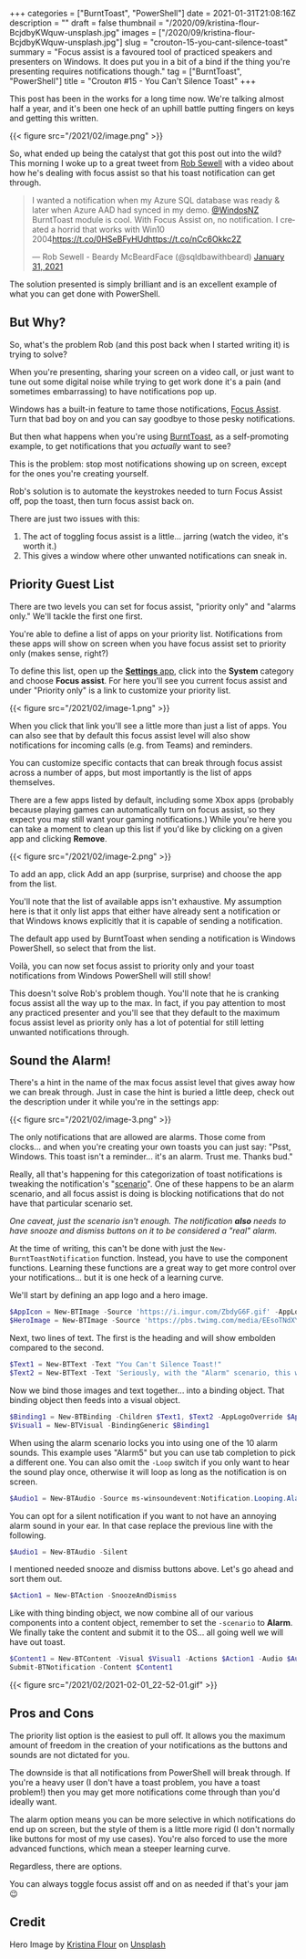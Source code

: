+++
categories = ["BurntToast", "PowerShell"]
date = 2021-01-31T21:08:16Z
description = ""
draft = false
thumbnail = "/2020/09/kristina-flour-BcjdbyKWquw-unsplash.jpg"
images = ["/2020/09/kristina-flour-BcjdbyKWquw-unsplash.jpg"]
slug = "crouton-15-you-cant-silence-toast"
summary = "Focus assist is a favoured tool of practiced speakers and presenters on Windows. It does put you in a bit of a bind if the thing you're presenting requires notifications though."
tag = ["BurntToast", "PowerShell"]
title = "Crouton #15 - You Can't Silence Toast"
+++


This post has been in the works for a long time now. We're talking almost half a year, and it's been one heck of an uphill battle putting fingers on keys and getting this written.

{{< figure src="/2021/02/image.png" >}}

So, what ended up being the catalyst that got this post out into the wild? This morning I woke up to a great tweet from [Rob Sewell](https://twitter.com/sqldbawithbeard) with a video about how he's dealing with focus assist so that his toast notification can get through.

<blockquote class="twitter-tweet"><p lang="en" dir="ltr">I wanted a notification when my Azure SQL database was ready &amp; later when Azure AAD had synced in my demo. <a href="https://twitter.com/WindosNZ?ref_src=twsrc%5Etfw">@WindosNZ</a> BurntToast module is cool. With Focus Assist on, no notification. I created a horrid that works with Win10 2004<a href="https://t.co/0HSeBFyHUd">https://t.co/0HSeBFyHUd</a><a href="https://t.co/nCc6Okkc2Z">https://t.co/nCc6Okkc2Z</a></p>&mdash; Rob Sewell - Beardy McBeardFace (@sqldbawithbeard) <a href="https://twitter.com/sqldbawithbeard/status/1355863947044392963?ref_src=twsrc%5Etfw">January 31, 2021</a></blockquote>
<script async src="https://platform.twitter.com/widgets.js" charset="utf-8"></script>

The solution presented is simply brilliant and is an excellent example of what you can get done with PowerShell.

## But Why?

So, what's the problem Rob (and this post back when I started writing it) is trying to solve?

When you're presenting, sharing your screen on a video call, or just want to tune out some digital noise while trying to get work done it's a pain (and sometimes embarrassing) to have notifications pop up.

Windows has a built-in feature to tame those notifications, [Focus Assist](https://support.microsoft.com/en-us/windows/turn-focus-assist-on-or-off-in-windows-10-5492a638-b5a3-1ee0-0c4f-5ae044450e09). Turn that bad boy on and you can say goodbye to those pesky notifications.

But then what happens when you're using [BurntToast](https://www.powershellgallery.com/packages/BurntToast), as a self-promoting example, to get notifications that you _actually_ want to see?

This is the problem: stop most notifications showing up on screen, except for the ones you're creating yourself.

Rob's solution is to automate the keystrokes needed to turn Focus Assist off, pop the toast, then turn focus assist back on.

There are just two issues with this:

1. The act of toggling focus assist is a little... jarring (watch the video, it's worth it.)
2. This gives a window where other unwanted notifications can sneak in.

## Priority Guest List

There are two levels you can set for focus assist, "priority only" and "alarms only." We'll tackle the first one first.

You're able to define a list of apps on your priority list. Notifications from these apps will show on screen when you have focus assist set to priority only (makes sense, right?)

To define this list, open up the  [**Settings** app](https://support.microsoft.com/en-us/windows/find-settings-in-windows-10-6ffbef87-e633-45ac-a1e8-b7a834578ac6), click into the **System** category and choose **Focus assist**. For here you'll see you current focus assist and under "Priority only" is a link to customize your priority list.

{{< figure src="/2021/02/image-1.png" >}}

When you click that link you'll see a little more than just a list of apps. You can also see that by default this focus assist level will also show notifications for incoming calls (e.g. from Teams) and reminders.

You can customize specific contacts that can break through focus assist across a number of apps, but most importantly is the list of apps themselves.

There are a few apps listed by default, including some Xbox apps (probably because playing games can automatically turn on focus assist, so they expect you may still want your gaming notifications.) While you're here you can take a moment to clean up this list if you'd like by clicking on a given app and clicking **Remove**.

{{< figure src="/2021/02/image-2.png" >}}

To add an app, click Add an app (surprise, surprise) and choose the app from the list.

You'll note that the list of available apps isn't exhaustive. My assumption here is that it only list apps that either have already sent a notification or that Windows knows explicitly that it is capable of sending a notification.

The default app used by BurntToast when sending a notification is Windows PowerShell, so select that from the list.

Voilà, you can now set focus assist to priority only and your toast notifications from Windows PowerShell will still show!

This doesn't solve Rob's problem though. You'll note that he is cranking focus assist all the way up to the max. In fact, if you pay attention to most any practiced presenter and you'll see that they default to the maximum focus assist level as priority only has a lot of potential for still letting unwanted notifications through.

## Sound the Alarm!

There's a hint in the name of the max focus assist level that gives away how we can break through. Just in case the hint is buried a little deep, check out the description under it while you're in the settings app:

{{< figure src="/2021/02/image-3.png" >}}

The only notifications that are allowed are alarms. Those come from clocks... and when you're creating your own toasts you can just say: "Psst, Windows. This toast isn't a reminder... it's an alarm. Trust me. Thanks bud."

Really, all that's happening for this categorization of toast notifications is tweaking the notification's "[scenario](https://docs.microsoft.com/en-us/windows/uwp/design/shell/tiles-and-notifications/toast-schema#toastscenario)". One of these happens to be an alarm scenario, and all focus assist is doing is blocking notifications that do not have that particular scenario set.

_One caveat, just the scenario isn't enough. The notification **also** needs to have snooze and dismiss buttons on it to be considered a "real" alarm._

At the time of writing, this can't be done with just the `New-BurntToastNotification` function. Instead, you have to use the component functions. Learning these functions are a great way to get more control over your notifications... but it is one heck of a learning curve.

We'll start by defining an app logo and a hero image.

```powershell
$AppIcon = New-BTImage -Source 'https://i.imgur.com/ZbdyG6F.gif' -AppLogoOverride
$HeroImage = New-BTImage -Source 'https://pbs.twimg.com/media/EEsoTNdXYAEYd73.jpg' -HeroImage
```

Next, two lines of text. The first is the heading and will show embolden compared to the second.

```powershell
$Text1 = New-BTText -Text "You Can't Silence Toast!"
$Text2 = New-BTText -Text 'Seriously, with the "Alarm" scenario, this will break through focus assist.'
```

Now we bind those images and text together... into a binding object. That binding object then feeds into a visual object.

```powershell
$Binding1 = New-BTBinding -Children $Text1, $Text2 -AppLogoOverride $AppIcon -HeroImage $HeroImage
$Visual1 = New-BTVisual -BindingGeneric $Binding1
```

When using the alarm scenario locks you into using one of the 10 alarm sounds. This example uses "Alarm5" but you can use tab completion to pick a different one. You can also omit the `-Loop` switch if you only want to hear the sound play once, otherwise it will loop as long as the notification is on screen.

```powershell
$Audio1 = New-BTAudio -Source ms-winsoundevent:Notification.Looping.Alarm5 -Loop
```

You can opt for a silent notification if you want to not have an annoying alarm sound in your ear. In that case replace the previous line with the following.

```powershell
$Audio1 = New-BTAudio -Silent
```

I mentioned needed snooze and dismiss buttons above. Let's go ahead and sort them out.

```powershell
$Action1 = New-BTAction -SnoozeAndDismiss
```

Like with thing binding object, we now combine all of our various components into a content object, remember to set the `-scenario` to **Alarm**. We finally take the content and submit it to the OS... all going well we will have out toast.

```powershell
$Content1 = New-BTContent -Visual $Visual1 -Actions $Action1 -Audio $Audio1 -Scenario Alarm
Submit-BTNotification -Content $Content1
```

{{< figure src="/2021/02/2021-02-01_22-52-01.gif" >}}

## Pros and Cons

The priority list option is the easiest to pull off. It allows you the maximum amount of freedom in the creation of your notifications as the buttons and sounds are not dictated for you.

The downside is that all notifications from PowerShell will break through. If you're a heavy user (I don't have a toast problem, you have a toast problem!) then you may get more notifications come through than you'd ideally want.

The alarm option means you can be more selective in which notifications do end up on screen, but the style of them is a little more rigid (I don't normally like buttons for most of my use cases). You're also forced to use the more advanced functions, which mean a steeper learning curve.

Regardless, there are options.

You can always toggle focus assist off and on as needed if that's your jam 😉

## Credit

Hero Image by [Kristina Flour](https://unsplash.com/@tinaflour?utm_source=unsplash&utm_medium=referral&utm_content=creditCopyText) on [Unsplash](https://unsplash.com/s/photos/silence?utm_source=unsplash&utm_medium=referral&utm_content=creditCopyText)

